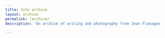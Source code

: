 ```yaml
---
title: Site archive
layout: archive
permalink: /archive/
description: 'An archive of writing and photography from Jean Flanagan.'

---
```

